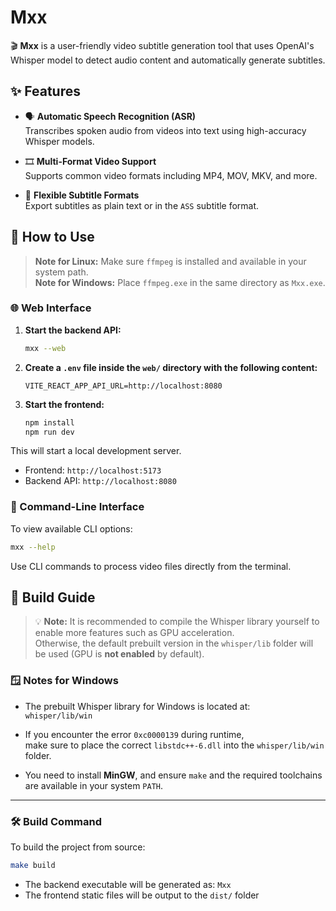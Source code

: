 # Mxx

🎬 **Mxx** is a user-friendly video subtitle generation tool that uses OpenAI's Whisper model to detect audio content and automatically generate subtitles.

## ✨ Features

- 🗣️ **Automatic Speech Recognition (ASR)**  
  Transcribes spoken audio from videos into text using high-accuracy Whisper models.

- 🎞️ **Multi-Format Video Support**  
  Supports common video formats including MP4, MOV, MKV, and more.

- 📝 **Flexible Subtitle Formats**  
  Export subtitles as plain text or in the `ASS` subtitle format.

## 🚀 How to Use

> **Note for Linux:** Make sure `ffmpeg` is installed and available in your system path.  
> **Note for Windows:** Place `ffmpeg.exe` in the same directory as `Mxx.exe`.

### 🌐 Web Interface

1. **Start the backend API:**

   ```bash
   mxx --web
   ```

2. **Create a `.env` file inside the `web/` directory with the following content:**

   ```text
   VITE_REACT_APP_API_URL=http://localhost:8080
   ```

3. **Start the frontend:**

   ```bash
   npm install
   npm run dev
   ```

This will start a local development server.

- Frontend: `http://localhost:5173`
- Backend API: `http://localhost:8080`

### 🧾 Command-Line Interface

To view available CLI options:

```bash
mxx --help
```

Use CLI commands to process video files directly from the terminal.

## 🔧 Build Guide

> 💡 **Note:** It is recommended to compile the Whisper library yourself to enable more features such as GPU acceleration.  
> Otherwise, the default prebuilt version in the `whisper/lib` folder will be used (GPU is **not enabled** by default).

### 🪟 Notes for Windows

- The prebuilt Whisper library for Windows is located at:  
  `whisper/lib/win`

- If you encounter the error `0xc0000139` during runtime,  
  make sure to place the correct `libstdc++-6.dll` into the `whisper/lib/win` folder.

- You need to install **MinGW**, and ensure `make` and the required toolchains are available in your system `PATH`.

---

### 🛠️ Build Command

To build the project from source:

```bash
make build
```

- The backend executable will be generated as: `Mxx`
- The frontend static files will be output to the `dist/` folder
